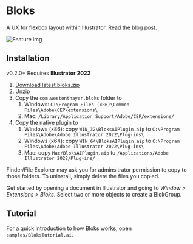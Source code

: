 # Bloks

A UX for flexbox layout within Illustrator. [Read the blog post](http://westonthayer.com/writing/2016/07/27/layout-experiments-in-adobe-illustrator/).

![Feature img](https://raw.githubusercontent.com/WestonThayer/Bloks/master/feature.png)

## Installation

v0.2.0+ Requires **Illustrator 2022**

1. [Download latest bloks.zip](https://github.com/wcork/Bloks/releases/download/v0.2.1/bloks-v0.2.1.zip)
2. Unzip
3. Copy the `com.westonthayer.bloks` folder to
    1. Windows: `C:\Program Files (x86)\Common Files\Adobe\CEP\extensions\`
    2. Mac: `/Library/Application Support/Adobe/CEP/extensions/`
4. Copy the native plugin to
    1. Windows (x86): copy `WIN_32\BloksAIPlugin.aip` to `C:\Program Files\Adobe\Adobe Illustrator 2022\Plug-ins\`
    2. Windows (x64): copy `WIN_64\BloksAIPlugin.aip` to `C:\Program Files\Adobe\Adobe Illustrator 2022\Plug-ins\`
    3. Mac: copy `Mac/BloksAIPlugin.aip` to `/Applications/Adobe Illustrator 2022/Plug-ins/`

Finder/File Explorer may ask you for adminsitrator permission to copy to those folders. To uninstall, simply delete the files you copied.

Get started by opening a document in Illustrator and going to *Window > Extensions > Bloks*. Select two or more objects to create a BlokGroup.

## Tutorial

For a quick introduction to how Bloks works, open `samples/BloksTutorial.ai`.
